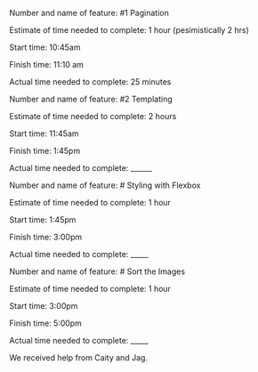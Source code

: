 
Number and name of feature: #1 Pagination

Estimate of time needed to complete: 1 hour (pesimistically 2 hrs)

Start time:  10:45am

Finish time: 11:10 am

Actual time needed to complete: 25 minutes 


Number and name of feature: #2 Templating

Estimate of time needed to complete: 2 hours

Start time: 11:45am

Finish time: 1:45pm

Actual time needed to complete: ______


Number and name of feature: # Styling with Flexbox

Estimate of time needed to complete: 1 hour

Start time: 1:45pm

Finish time: 3:00pm

Actual time needed to complete: _____


Number and name of feature: # Sort the Images

Estimate of time needed to complete: 1 hour

Start time: 3:00pm

Finish time: 5:00pm

Actual time needed to complete: _____

We received help from Caity and Jag. 
